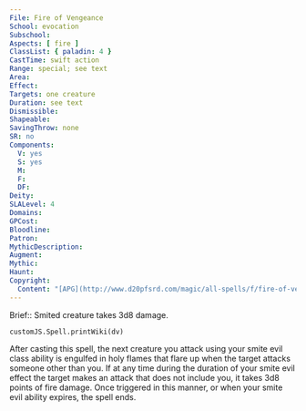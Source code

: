 ```yaml
---
File: Fire of Vengeance
School: evocation
Subschool: 
Aspects: [ fire ]
ClassList: { paladin: 4 }
CastTime: swift action
Range: special; see text
Area: 
Effect: 
Targets: one creature
Duration: see text
Dismissible: 
Shapeable: 
SavingThrow: none
SR: no
Components:
  V: yes
  S: yes
  M: 
  F: 
  DF: 
Deity: 
SLALevel: 4
Domains: 
GPCost: 
Bloodline: 
Patron: 
MythicDescription: 
Augment: 
Mythic: 
Haunt: 
Copyright:
  Content: "[APG](http://www.d20pfsrd.com/magic/all-spells/f/fire-of-vengeance)"
---
```

Brief:: Smited creature takes 3d8 damage.

```dataviewjs
customJS.Spell.printWiki(dv)
```

After casting this spell, the next creature you attack using your smite evil class ability is engulfed in holy flames that flare up when the target attacks someone other than you. If at any time during the duration of your smite evil effect the target makes an attack that does not include you, it takes 3d8 points of fire damage. Once triggered in this manner, or when your smite evil ability expires, the spell ends.
